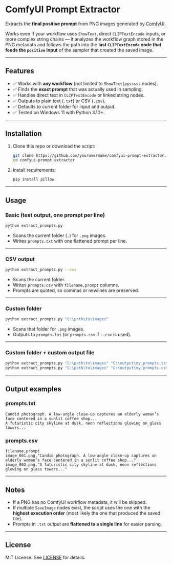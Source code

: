 # ComfyUI Prompt Extractor

Extracts the **final positive prompt** from PNG images generated by [ComfyUI](https://github.com/comfyanonymous/ComfyUI).  

Works even if your workflow uses `ShowText`, direct `CLIPTextEncode` inputs, or more complex string chains — it analyzes the workflow graph stored in the PNG metadata and follows the path into the **last `CLIPTextEncode` node that feeds the `positive` input** of the sampler that created the saved image.

---

## Features

- ✅ Works with **any workflow** (not limited to `ShowText|pysssss` nodes).  
- ✅ Finds the **exact prompt** that was actually used in sampling.  
- ✅ Handles direct text in `CLIPTextEncode` or linked string nodes.  
- ✅ Outputs to plain text (`.txt`) or CSV (`.csv`).  
- ✅ Defaults to current folder for input and output.  
- ✅ Tested on Windows 11 with Python 3.10+.  

---

## Installation

1. Clone this repo or download the script:
   ```bash
   git clone https://github.com/yourusername/comfyui-prompt-extractor.git
   cd comfyui-prompt-extractor
   ```

2. Install requirements:

   ```bash
   pip install pillow
   ```

---

## Usage

### Basic (text output, one prompt per line)

```bash
python extract_prompts.py
```

* Scans the current folder (`.`) for `.png` images.
* Writes `prompts.txt` with one flattened prompt per line.

---

### CSV output

```bash
python extract_prompts.py --csv
```

* Scans the current folder.
* Writes `prompts.csv` with `filename,prompt` columns.
* Prompts are quoted, so commas or newlines are preserved.

---

### Custom folder

```bash
python extract_prompts.py "C:\path\to\images"
```

* Scans that folder for `.png` images.
* Outputs to `prompts.txt` (or `prompts.csv` if `--csv` is used).

---

### Custom folder + custom output file

```bash
python extract_prompts.py "C:\path\to\images" "C:\output\my_prompts.txt"
python extract_prompts.py "C:\path\to\images" "C:\output\my_prompts.csv" --csv
```

---

## Output examples

### prompts.txt

```
Candid photograph. A low-angle close-up captures an elderly woman’s face centered in a sunlit coffee shop...
A futuristic city skyline at dusk, neon reflections glowing on glass towers...
```

### prompts.csv

```csv
filename,prompt
image_001.png,"Candid photograph. A low-angle close-up captures an elderly woman’s face centered in a sunlit coffee shop..."
image_002.png,"A futuristic city skyline at dusk, neon reflections glowing on glass towers..."
```

---

## Notes

* If a PNG has no ComfyUI workflow metadata, it will be skipped.
* If multiple `SaveImage` nodes exist, the script uses the one with the **highest execution order** (most likely the one that produced the saved file).
* Prompts in `.txt` output are **flattened to a single line** for easier parsing.

---

## License

MIT License. See [LICENSE](LICENSE) for details.

```
